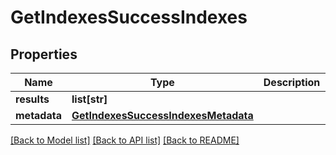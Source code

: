 # GetIndexesSuccessIndexes

## Properties
Name | Type | Description | Notes
------------ | ------------- | ------------- | -------------
**results** | **list[str]** |  | 
**metadata** | [**GetIndexesSuccessIndexesMetadata**](GetIndexesSuccessIndexesMetadata.md) |  | 

[[Back to Model list]](../README.md#documentation-for-models) [[Back to API list]](../README.md#documentation-for-api-endpoints) [[Back to README]](../README.md)


